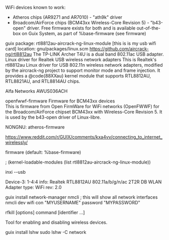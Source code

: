  WiFi devices known to work:
   - Atheros chips (AR9271 and AR7010) - "ath9k" driver
   - Broadcom/AirForce chips (BCM43xx Wireless-Core Revision 5) - "b43-open" driver. 
   Free firmware exists for both and is available out-of-the-box on Guix System, as part of %base-firmware (see firmware)

guix package: rtl8812au-aircrack-ng-linux-module [this is is my usb wifi card]
location: gnu/packages/linux.scm
https://github.com/aircrack-ng/rtl8812au
The TP-LINK Archer T4U is a dual band 802.11ac USB adapter.
Linux driver for Realtek USB wireless network adapters
This is Realtek's rtl8812au Linux driver for USB 802.11n wireless
network adapters, modified by the aircrack-ng project to support monitor mode
and frame injection.  It provides a @code{88XXau} kernel module that supports
RTL8812AU, RTL8821AU, and RTL8814AU chips.

Alfa Networks AWUS036ACH

openfwwf-firmware
Firmware for BCM43xx devices  
This is firmware from Open FirmWare for WiFi networks (OpenFWWF) for the Broadcom/AirForce chipset BCM43xx with Wireless-Core Revision 5. It is used by the b43-open driver of Linux-libre.

NONGNU:
atheros-firmware


https://www.reddit.com/r/GUIX/comments/kxa4vv/connecting_to_internet_wirelessly/




firmware (default: %base-firmware)

 ; (kernel-loadable-modules (list rtl8812au-aircrack-ng-linux-module))



inxi --usb

Device-3: 1-4:4
    info: Realtek RTL8812AU 802.11a/b/g/n/ac 2T2R DB WLAN Adapter type: WiFi
    rev: 2.0


guix install network-manager
nmcli      ; this will show all network interfaces
nmcli dev wifi con "MYUSERNAME" password "MYPASSWORD"



rfkill [options] command [identifier ...]

Tool for enabling and disabling wireless devices.


guix install lshw
sudo lshw -C network